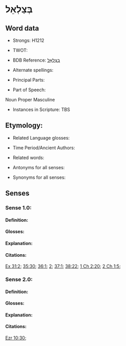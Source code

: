 # בְּצַלְאֵל

<!-- Status: S2="NeedsEdits" -->
<!-- Lexica used for edits:   -->

## Word data

* Strongs: H1212

* TWOT: 

* BDB Reference: [בְּצַלְאֵל](rc://en/bdb/dict/b.cl.ac)

* Alternate spellings:

* Principal Parts:

* Part of Speech:

Noun Proper Masculine

* Instances in Scripture: TBS

## Etymology:

* Related Language glosses:

* Time Period/Ancient Authors:

* Related words:

* Antonyms for all senses:

* Synonyms for all senses:

## Senses

### Sense 1.0:

#### Definition:

#### Glosses:



#### Explanation:

#### Citations:

[Ex 31:2](rc://he/uhb/book/exo/31/2); [35:30](rc://he/uhb/book/exo/35/30); [36:1](rc://he/uhb/book/exo/36/1); [2](rc://he/uhb/book/exo/36/2); [37:1](rc://he/uhb/book/exo/37/1); [38:22](rc://he/uhb/book/exo/38/22); [1 Ch 2:20](rc://he/uhb/book/1ch/2/20); [2 Ch 1:5](rc://he/uhb/book/2ch/1/5); 

### Sense 2.0:

#### Definition:

#### Glosses:



#### Explanation:

#### Citations:

[Ezr 10:30](rc://he/uhb/book/ezr/10/30); 


